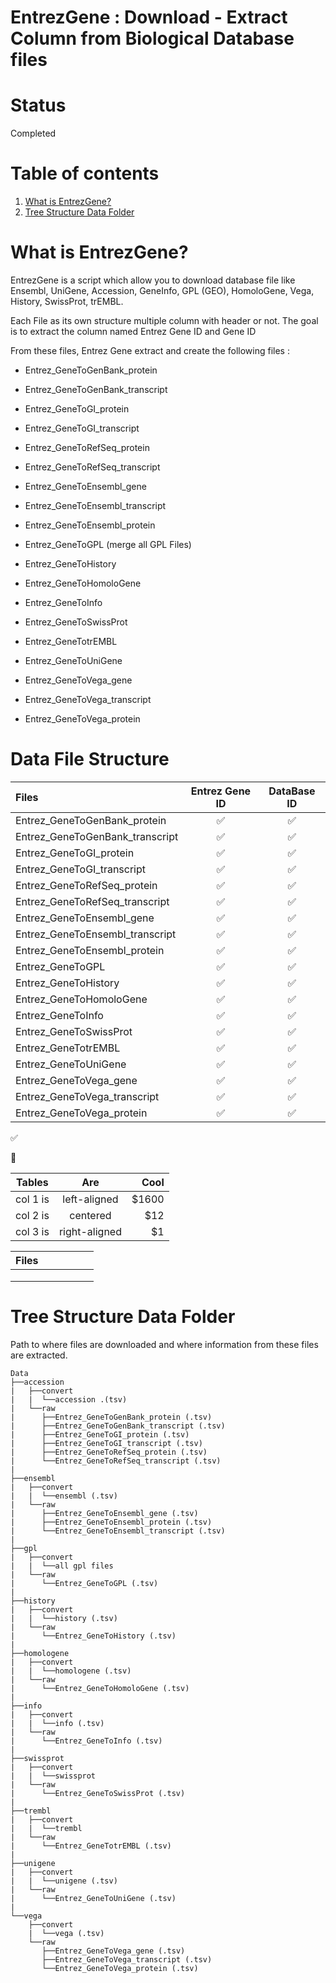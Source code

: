 EntrezGene : Download - Extract Column from Biological Database files
================================================

Status
======

Completed

Table of contents
=================

1. [What is EntrezGene?](#what-is-entrezgene?)
2. [Tree Structure Data Folder](#tree-structure-data-folder)

What is EntrezGene?
====================

EntrezGene is a script which allow you to download database file like Ensembl, UniGene, Accession, GeneInfo, GPL (GEO), HomoloGene, Vega, History, SwissProt, trEMBL.

Each File as its own structure multiple column with header or not. The goal is to extract the column named Entrez Gene ID and Gene ID


From these files, Entrez Gene extract and create the following files :

- Entrez_GeneToGenBank_protein

- Entrez_GeneToGenBank_transcript

- Entrez_GeneToGI_protein

- Entrez_GeneToGI_transcript

- Entrez_GeneToRefSeq_protein

- Entrez_GeneToRefSeq_transcript

- Entrez_GeneToEnsembl_gene

- Entrez_GeneToEnsembl_transcript

- Entrez_GeneToEnsembl_protein

- Entrez_GeneToGPL (merge all GPL Files)

- Entrez_GeneToHistory

- Entrez_GeneToHomoloGene

- Entrez_GeneToInfo

- Entrez_GeneToSwissProt

- Entrez_GeneTotrEMBL

- Entrez_GeneToUniGene

- Entrez_GeneToVega_gene

- Entrez_GeneToVega_transcript

- Entrez_GeneToVega_protein

Data File Structure
===================

|             Files		|      Entrez Gene ID      |      DataBase ID      |
|:------------------------------|:------------------------:|:---------------------:|
|Entrez_GeneToGenBank_protein	|    :white_check_mark:    |   :white_check_mark:  |
|Entrez_GeneToGenBank_transcript|    :white_check_mark:    |   :white_check_mark:  |
|Entrez_GeneToGI_protein	|    :white_check_mark:    |   :white_check_mark:  |
|Entrez_GeneToGI_transcript	|    :white_check_mark:    |   :white_check_mark:  |
|Entrez_GeneToRefSeq_protein	|    :white_check_mark:    |   :white_check_mark:  |
|Entrez_GeneToRefSeq_transcript	|    :white_check_mark:    |   :white_check_mark:  |
|Entrez_GeneToEnsembl_gene	|    :white_check_mark:    |   :white_check_mark:  |
|Entrez_GeneToEnsembl_transcript|    :white_check_mark:    |   :white_check_mark:  |
|Entrez_GeneToEnsembl_protein	|    :white_check_mark:    |   :white_check_mark:  |
|Entrez_GeneToGPL		|    :white_check_mark:    |   :white_check_mark:  |
|Entrez_GeneToHistory		|    :white_check_mark:    |   :white_check_mark:  |
|Entrez_GeneToHomoloGene	|    :white_check_mark:    |   :white_check_mark:  |
|Entrez_GeneToInfo		|    :white_check_mark:    |   :white_check_mark:  |
|Entrez_GeneToSwissProt		|    :white_check_mark:    |   :white_check_mark:  |
|Entrez_GeneTotrEMBL		|    :white_check_mark:    |   :white_check_mark:  |
|Entrez_GeneToUniGene		|    :white_check_mark:    |   :white_check_mark:  |
|Entrez_GeneToVega_gene		|    :white_check_mark:    |   :white_check_mark:  |
|Entrez_GeneToVega_transcript	|    :white_check_mark:    |   :white_check_mark:  |
|Entrez_GeneToVega_protein	|    :white_check_mark:    |   :white_check_mark:  |

 :white_check_mark:

 :no_entry_sign:

| Tables   |      Are      |  Cool |
|----------|:-------------:|------:|
| col 1 is |  left-aligned | $1600 |
| col 2 is |    centered   |   $12 |
| col 3 is | right-aligned |    $1 |



|Files	|   |   |   |   |   |
|-------	|---|---|---|---|---|
|   	|   |   |   |   |   |
|   	|   |   |   |   |   |
|   	|   |   |   |   |   |

Tree Structure Data Folder 
==========================

Path to where files are downloaded and where information from these files are extracted.


```
Data
├──accession
|   ├──convert
|   |  └──accession .(tsv)
|   └──raw
|      ├──Entrez_GeneToGenBank_protein (.tsv)
|      ├──Entrez_GeneToGenBank_transcript (.tsv)
|      ├──Entrez_GeneToGI_protein (.tsv)
|      ├──Entrez_GeneToGI_transcript (.tsv)
|      ├──Entrez_GeneToRefSeq_protein (.tsv)
|      └──Entrez_GeneToRefSeq_transcript (.tsv)
|
├──ensembl
|   ├──convert
|   |  └──ensembl (.tsv)
|   └──raw
|      ├──Entrez_GeneToEnsembl_gene (.tsv)
|      ├──Entrez_GeneToEnsembl_protein (.tsv)
|      └──Entrez_GeneToEnsembl_transcript (.tsv)
|
├──gpl
|   ├──convert
|   |  └──all gpl files
|   └──raw
|      └──Entrez_GeneToGPL (.tsv)
|
├──history
|   ├──convert
|   |  └──history (.tsv)
|   └──raw
|      └──Entrez_GeneToHistory (.tsv)
|
├──homologene
|   ├──convert
|   |  └──homologene (.tsv)
|   └──raw
|      └──Entrez_GeneToHomoloGene (.tsv)
|
├──info
|   ├──convert
|   |  └──info (.tsv)
|   └──raw
|      └──Entrez_GeneToInfo (.tsv)
|
├──swissprot
|   ├──convert
|   |  └──swissprot
|   └──raw
|      └──Entrez_GeneToSwissProt (.tsv)
|
├──trembl
|   ├──convert
|   |  └──trembl
|   └──raw
|      └──Entrez_GeneTotrEMBL (.tsv)
|
├──unigene
|   ├──convert
|   |  └──unigene (.tsv)
|   └──raw
|      └──Entrez_GeneToUniGene (.tsv)
|
└──vega
    ├──convert
    |  └──vega (.tsv)
    └──raw
       ├──Entrez_GeneToVega_gene (.tsv)
       ├──Entrez_GeneToVega_transcript (.tsv)
       └──Entrez_GeneToVega_protein (.tsv)
```


